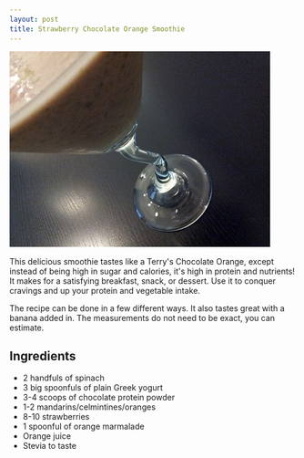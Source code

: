 ```yaml
---
layout: post
title: Strawberry Chocolate Orange Smoothie
---
```


![Strawberry Chocolate Orange Smoothie](/images/strawberry_chocolate_orange_smoothie.jpg)

This delicious smoothie tastes like a Terry's Chocolate Orange, except instead of being high in sugar and calories, it's high in protein and nutrients! It makes for a satisfying breakfast, snack, or dessert. Use it to conquer cravings and up your protein and vegetable intake. 

The recipe can be done in a few different ways. It also tastes great with a banana added in. The measurements do not need to be exact, you can estimate. 

##  Ingredients 
- 2 handfuls of spinach
- 3 big spoonfuls of plain Greek yogurt
- 3-4 scoops of chocolate protein powder
- 1-2 mandarins/celmintines/oranges 
- 8-10 strawberries 
- 1 spoonful of orange marmalade
- Orange juice 
- Stevia to taste 
